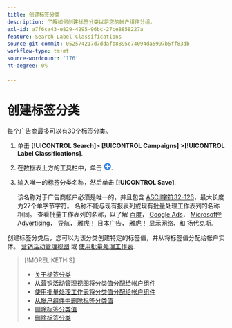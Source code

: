 ```yaml
---
title: 创建标签分类
description: 了解如何创建标签分类以将您的帐户组件分组。
exl-id: a7f6ca43-e829-4295-96bc-27ce8858227a
feature: Search Label Classifications
source-git-commit: 052574217d7ddafb8895c74094da5997b5ff83db
workflow-type: tm+mt
source-wordcount: '176'
ht-degree: 0%

---
```


# 创建标签分类

每个广告商最多可以有30个标签分类。

1. 单击 **[!UICONTROL Search]> [!UICONTROL Campaigns] >[!UICONTROL Label Classifications]**.

1. 在数据表上方的工具栏中，单击 ![创建](/help/search-social-commerce/assets/add.png "创建").

1. 输入唯一的标签分类名称，然后单击 **[!UICONTROL Save]**.

   该名称对于广告商帐户必须是唯一的，并且包含 [ASCII字符32-126](https://www.asciitable.com/)，最大长度为27个单字节字符。 名称不能与现有报表列或现有批量处理工作表列的名称相同。 查看批量工作表列的名称，以了解 [百度](/help/search-social-commerce/campaign-management/bulksheets/bulksheet-data-formats/bulksheet-data-baidu.md)， [Google Ads](/help/search-social-commerce/campaign-management/bulksheets/bulksheet-data-formats/bulksheet-data-google.md)， [Microsoft® Advertising](/help/search-social-commerce/campaign-management/bulksheets/bulksheet-data-formats/bulksheet-data-microsoft.md)， [导航](/help/search-social-commerce/campaign-management/bulksheets/bulksheet-data-formats/bulksheet-data-naver.md)， [雅虎！ 日本广告](/help/search-social-commerce/campaign-management/bulksheets/bulksheet-data-formats/bulksheet-data-yahoo-japan.md)， [雅虎！ 显示网络](/help/search-social-commerce/campaign-management/bulksheets/bulksheet-data-formats/bulksheet-data-yahoo-display-network.md)、和 [扬代克斯](/help/search-social-commerce/campaign-management/bulksheets/bulksheet-data-formats/bulksheet-data-yandex.md).

创建标签分类后，您可以为该分类创建特定的标签值，并从将标签值分配给帐户实体。 [营销活动管理视图](classification-values-assign-campaign-management.md) 或 [使用批量处理工作表](classification-values-assign-bulksheets.md).

>[!MORELIKETHIS]
>
>* [关于标签分类](classification-about.md)
>* [从营销活动管理视图将分类值分配给帐户组件](classification-values-assign-campaign-management.md)
>* [使用批量处理工作表将分类值分配给帐户组件](classification-values-assign-bulksheets.md)
>* [从帐户组件中删除标签分类值](classification-values-remove.md)
>* [删除标签分类值](classification-values-delete.md)
>* [删除标签分类](classification-delete.md)
